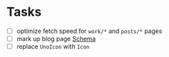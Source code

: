 # Tasks

- [ ] optimize fetch speed for `work/*` and `posts/*` pages
- [ ] mark up blog page [Schema](https://unhead.unjs.io/schema-org/recipes/blog)
- [ ] replace `UnoIcon` with `Icon`
